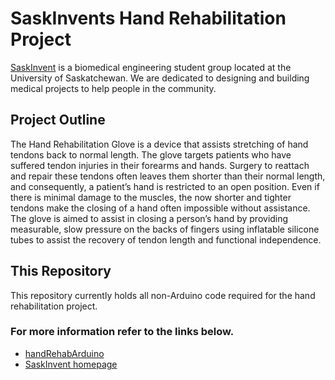 # SaskInvents Hand Rehabilitation Project
[SaskInvent][1] is a biomedical engineering student group located at the University of Saskatchewan.
We are dedicated to designing and building medical projects to help people in the community.

## Project Outline
The Hand Rehabilitation Glove is a device that assists stretching of hand tendons back to normal length. 
The glove targets patients who have suffered tendon injuries in their forearms and hands. 
Surgery to reattach and repair these tendons often leaves them shorter than their normal length, and consequently, 
a patient’s hand is restricted to an open position. Even if there is minimal damage to the muscles, the now shorter
and tighter tendons make the closing of a hand often impossible without assistance. The glove is aimed to assist in 
closing a person’s hand by providing measurable, slow pressure on the backs of fingers using inflatable silicone tubes 
to assist the recovery of tendon length and functional independence.

## This Repository
This repository currently holds all non-Arduino code required for the hand rehabilitation project.

### For more information refer to the links below.
- [handRehabArduino](https://www.github.com/suntzuisafterU/handRehabArduino "Low level micro controller code for Hand Rehabilitation project")
- [SaskInvent homepage](https://www.saskinvent.ca)

[1]: https://www.saskinvent.ca

